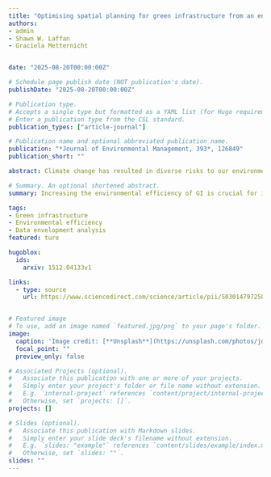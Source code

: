 ```yaml
---
title: "Optimising spatial planning for green infrastructure from an environmental efficiency perspective: A case study of the Taipei basin"
authors:
- admin
- Shawn W. Laffan
- Graciela Metternicht


date: "2025-08-20T00:00:00Z"

# Schedule page publish date (NOT publication's date).
publishDate: "2025-08-20T00:00:00Z"

# Publication type.
# Accepts a single type but formatted as a YAML list (for Hugo requirements).
# Enter a publication type from the CSL standard.
publication_types: ["article-journal"]

# Publication name and optional abbreviated publication name.
publication: "*Journal of Environmental Management, 393*, 126849"
publication_short: ""

abstract: Climate change has resulted in diverse risks to our environment. Green infrastructure is a strategically planned network of urban green spaces that conserve ecosystem functions and benefit people. Resource limitations mean there is a need to measure the environmental efficiency of green infrastructure to support its planning and implementation. However, previous studies on the cost-benefit analysis of green infrastructure often focus on a single benefit, potentially neglecting other co-benefits, or convert multiple benefits into monetary values, which can overlook the non-monetary value of ecosystem services. To address these research gaps, a comprehensive study integrating co-benefits and costs is needed, with a focus on environmental efficiency to yield higher benefits with lower costs. This research uses Super-efficiency slack-based measure data envelopment analysis (Super-SBM-DEA) for integrating multi-input and multi-output indices in evaluating the environmental efficiency of green infrastructure. The results indicate that among the 1415 decision-making units (DMUs), 398 are environmentally efficient. The mean efficiency score is 0.71, suggesting an overall moderate level of efficiency. The slack variable analysis identifies the required improvements for each indicator within each inefficient DMU. DMUs that are more environmentally efficient are priority areas for planning or investing in new green infrastructure, ensuring benefits are maximised while minimising costs. The model provides a comprehensive and replicable approach for prioritising future green infrastructure and developing practical strategies to enhance its efficiency.

# Summary. An optional shortened abstract.
summary: Increasing the environmental efficiency of GI is crucial for its implementation. Out of the 1415 evaluated GI locations, 398 (28 %) are deemed efficient.

tags:
- Green infrastructure
- Environmental efficiency
- Data envelopment analysis
featured: ture

hugoblox:
  ids:
    arxiv: 1512.04133v1

links:
  - type: source
    url: https://www.sciencedirect.com/science/article/pii/S0301479725028257


# Featured image
# To use, add an image named `featured.jpg/png` to your page's folder. 
image:
  caption: 'Image credit: [**Unsplash**](https://unsplash.com/photos/jdD8gXaTZsc)'
  focal_point: ""
  preview_only: false

# Associated Projects (optional).
#   Associate this publication with one or more of your projects.
#   Simply enter your project's folder or file name without extension.
#   E.g. `internal-project` references `content/project/internal-project/index.md`.
#   Otherwise, set `projects: []`.
projects: []

# Slides (optional).
#   Associate this publication with Markdown slides.
#   Simply enter your slide deck's filename without extension.
#   E.g. `slides: "example"` references `content/slides/example/index.md`.
#   Otherwise, set `slides: ""`.
slides: ""
---
```

